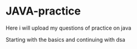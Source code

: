 # JAVA-practice
Here i will upload my questions of practice on java

Starting with the basics and continuing with dsa
